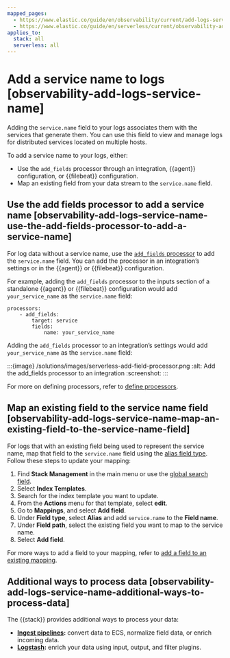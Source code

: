 ```yaml
---
mapped_pages:
  - https://www.elastic.co/guide/en/observability/current/add-logs-service-name.html
  - https://www.elastic.co/guide/en/serverless/current/observability-add-logs-service-name.html
applies_to:
  stack: all
  serverless: all
---
```


# Add a service name to logs [observability-add-logs-service-name]

Adding the `service.name` field to your logs associates them with the services that generate them. You can use this field to view and manage logs for distributed services located on multiple hosts.

To add a service name to your logs, either:

* Use the `add_fields` processor through an integration, {{agent}} configuration, or {{filebeat}} configuration.
* Map an existing field from your data stream to the `service.name` field.


## Use the add fields processor to add a service name [observability-add-logs-service-name-use-the-add-fields-processor-to-add-a-service-name]

For log data without a service name, use the [`add_fields` processor](/reference/fleet/add_fields-processor.md) to add the `service.name` field. You can add the processor in an integration’s settings or in the {{agent}} or {{filebeat}} configuration.

For example, adding the `add_fields` processor to the inputs section of a standalone {{agent}} or {{filebeat}} configuration would add `your_service_name` as the `service.name` field:

```console
processors:
    - add_fields:
        target: service
        fields:
            name: your_service_name
```

Adding the `add_fields` processor to an integration’s settings would add `your_service_name` as the `service.name` field:

:::{image} /solutions/images/serverless-add-field-processor.png
:alt: Add the add_fields processor to an integration
:screenshot:
:::

For more on defining processors, refer to [define processors](/reference/fleet/agent-processors.md).


## Map an existing field to the service name field [observability-add-logs-service-name-map-an-existing-field-to-the-service-name-field]

For logs that with an existing field being used to represent the service name, map that field to the `service.name` field using the [alias field type](elasticsearch://reference/elasticsearch/mapping-reference/field-alias.md). Follow these steps to update your mapping:

1. Find **Stack Management** in the main menu or use the [global search field](/explore-analyze/find-and-organize/find-apps-and-objects.md).
2. Select **Index Templates**.
3. Search for the index template you want to update.
4. From the **Actions** menu for that template, select **edit**.
5. Go to **Mappings**, and select **Add field**.
6. Under **Field type**, select **Alias** and add `service.name` to the **Field name**.
7. Under **Field path**, select the existing field you want to map to the service name.
8. Select **Add field**.

For more ways to add a field to your mapping, refer to [add a field to an existing mapping](/manage-data/data-store/mapping/explicit-mapping.md#add-field-mapping).


## Additional ways to process data [observability-add-logs-service-name-additional-ways-to-process-data]

The {{stack}} provides additional ways to process your data:

* **[Ingest pipelines](/manage-data/ingest/transform-enrich/ingest-pipelines.md):** convert data to ECS, normalize field data, or enrich incoming data.
* **[Logstash](https://www.elastic.co/guide/en/logstash/current):** enrich your data using input, output, and filter plugins.